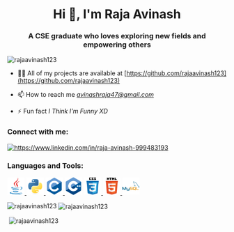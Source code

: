 <h1 align="center">Hi 👋, I'm Raja Avinash</h1>
<h3 align="center">A CSE graduate who loves exploring new fields and empowering others</h3>

<p align="left"> <img src="https://komarev.com/ghpvc/?username=rajaavinash123&label=Profile%20views&color=0e75b6&style=flat" alt="rajaavinash123" /> </p>

- 👨‍💻 All of my projects are available at [https://github.com/rajaavinash123](https://github.com/rajaavinash123) 

- 📫 How to reach me *avinashraja47@gmail.com*

- ⚡ Fun fact *I Think I'm Funny XD*

<!-- - [Resume](https://drive.google.com/file/d/1dibMBw3cw59fzPa76ic7SDrwnwL5z3kh/view?usp=sharing) | [Portfolio](https: give link here) -->

<h3 align="left">Connect with me:</h3>
<p align="left">
<a href="https://www.linkedin.com/in/raja-avinash-999483193" target="blank"><img align="center" src="https://raw.githubusercontent.com/rahuldkjain/github-profile-readme-generator/master/src/images/icons/Social/linked-in-alt.svg" alt="https://www.linkedin.com/in/raja-avinash-999483193" height="30" width="40" /></a>
</p>

<h3 align="left">Languages and Tools:</h3>
<p align="left"><a href="https://www.java.com" target="_blank"> <img src="https://raw.githubusercontent.com/devicons/devicon/master/icons/java/java-original.svg" alt="java" width="40" height="40"/> </a> 
  <a href="https://www.python.org" target="_blank"> <img src="https://raw.githubusercontent.com/devicons/devicon/master/icons/python/python-original.svg" alt="python" width="40" height="40"/> </a> 
  <a href="https://www.cprogramming.com/" target="_blank"> <img src="https://raw.githubusercontent.com/devicons/devicon/master/icons/c/c-original.svg" alt="c" width="40" height="40"/> </a> 
  <a href="https://www.w3schools.com/cpp/" target="_blank"> <img src="https://raw.githubusercontent.com/devicons/devicon/master/icons/cplusplus/cplusplus-original.svg" alt="cplusplus" width="40" height="40"/></a> <a href="https://www.w3schools.com/css/" target="_blank"> <img src="https://raw.githubusercontent.com/devicons/devicon/master/icons/css3/css3-original-wordmark.svg" alt="css3" width="40" height="40"/> </a> <a href="https://www.w3.org/html/" target="_blank"> <img src="https://raw.githubusercontent.com/devicons/devicon/master/icons/html5/html5-original-wordmark.svg" alt="html5" width="40" height="40"/> </a> <a href="https://www.mysql.com/" target="_blank"> <img src="https://raw.githubusercontent.com/devicons/devicon/master/icons/mysql/mysql-original-wordmark.svg" alt="mysql" width="40" height="40"/> </a> </p>

<p><img align="left" src="https://github-readme-stats.vercel.app/api/top-langs?username=rajaavinash123&show_icons=true&locale=en&layout=compact" alt="rajaavinash123" /></p>

<p>&nbsp;<img align="center" src="https://github-readme-stats.vercel.app/api?username=rajaavinash123&show_icons=true&locale=en" alt="rajaavinash123" /></p>
<!-- <p><img align="left" src="https://github-readme-stats.vercel.app/api/top-langs?username=rajaavinash123&show_icons=true&locale=en&layout=compact" alt="rajaavinash123" /></p> -->

<p>&nbsp;<img align="center" src="https://github-readme-stats.vercel.app/api?username=rajaavinash123&show_icons=true&locale=en" alt="rajaavinash123" /></p>
